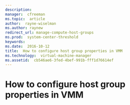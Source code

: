```yaml
---
description:  
manager:  cfreeman
ms.topic:  article
author:  rayne-wiselman
ms.author: raynew
redirect_url: manage-compute-host-groups
ms.prod:  system-center-threshold
keywords:  
ms.date:  2016-10-12
title:  How to configure host group properties in VMM
ms.technology:  virtual-machine-manager
ms.assetid:  cb546ae6-3fed-4bef-991b-fff1d76614ef
---
```


# How to configure host group properties in VMM

